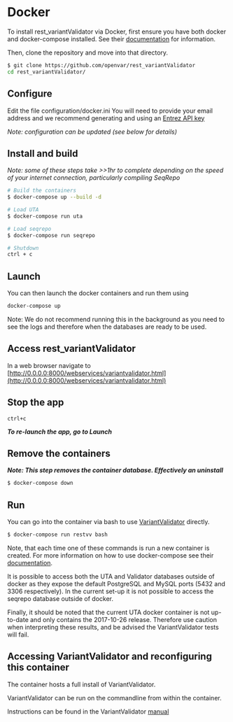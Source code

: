 # Docker

To install rest_variantValidator via Docker, first ensure you have both docker and docker-compose installed. 
See their [documentation](https://docs.docker.com/compose/install/) for information.

Then, clone the repository and move into that directory.

```bash
$ git clone https://github.com/openvar/rest_variantValidator
cd rest_variantValidator/
``` 

## Configure
Edit the file configuration/docker.ini
You will need to provide your email address and we recommend generating and using an [Entrez API key](https://ncbiinsights.ncbi.nlm.nih.gov/2017/11/02/new-api-keys-for-the-e-utilities/)

*Note: configuration can be updated (see below for details)*

## Install and build

*Note: some of these steps take >>1hr to complete depending on the speed of your internet connection, particularly 
compiling SeqRepo*

```bash
# Build the containers
$ docker-compose up --build -d

# Load UTA
$ docker-compose run uta

# Load seqrepo
$ docker-compose run seqrepo

# Shutdown
ctrl + c
```

## Launch
You can then launch the docker containers and run them using

```bash
docker-compose up
```

Note: We do not recommend running this in the background as you need to see the logs and therefore when the databases 
are ready to be used.

## Access rest_variantValidator
In a web browser navigate to
[http://0.0.0.0:8000/webservices/variantvalidator.html](http://0.0.0.0:8000/webservices/variantvalidator.html)

## Stop the app
`ctrl+c`

***To re-launch the app, go to Launch***

## Remove the containers
***Note: This step removes the container database. Effectively an uninstall***
```bash
$ docker-compose down
```

## Run
You can go into the container via bash to use
[VariantValidator](https://github.com/openvar/variantValidator/blob/master/docs/MANUAL.md) directly.

```bash
$ docker-compose run restvv bash
```

Note, that each time one of these commands is run a new container is created. 
For more information on how to use docker-compose see their [documentation](https://docs.docker.com/compose/).

It is possible to access both the UTA and Validator databases outside of docker as they expose the
 default PostgreSQL and MySQL ports (5432 and 3306 respectively). In the current set-up it is not possible to 
 access the seqrepo database outside of docker.
 
Finally, it should be noted that the current UTA docker container is not up-to-date and only contains the 
2017-10-26 release. Therefore use caution when interpreting these results, and be advised the
 VariantValidator tests will fail. 
 

## Accessing VariantValidator and reconfiguring this container
The container hosts a full install of VariantValidator. 

VariantValidator can be run on the commandline from within the container. 

Instructions can be found in the VariantValidator [manual](https://github.com/openvar/variantValidator/blob/master/docs/MANUAL.md)
